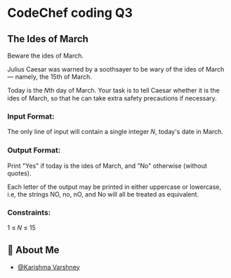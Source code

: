 
# CodeChef coding Q3

## The Ides of March

Beware the ides of March.

Julius Caesar was warned by a soothsayer to be wary of the ides of March — namely, the 
15th of March.

Today is the 
𝑁th day of March. Your task is to tell Caesar whether it is the ides of March, so that he can take extra safety precautions if necessary.

### Input Format:

The only line of input will contain a single integer 𝑁, today's date in March.

### Output Format:

Print "Yes" if today is the ides of March, and "No" otherwise (without quotes).

Each letter of the output may be printed in either uppercase or lowercase, i.e, the strings NO, no, nO, and No will all be treated as equivalent.

### Constraints:
1
≤
𝑁
≤
15






## 🚀 About Me

- [@Karishma Varshney](https://github.com/Karishma-Varshney)

